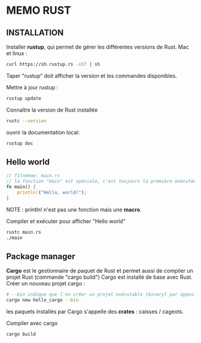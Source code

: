 # MEMO RUST

## INSTALLATION

Installer **rustup**, qui permet de gérer les différentes versions de Rust.
Mac et linux :

```sh
curl https://sh.rustup.rs -sSf | sh
```
Taper "rustup" doit afficher la version et les commandes disponibles.

Mettre à jour rustup :
```sh
rustup update
```

Connaître la version de Rust installée
```sh
rustc --version
```
ouvrir la documentation local: 
```sh
rustup doc
```

## Hello world

```rust
// filnemae: main.rs
// la fonction "main" est spéciale, c'est toujours la première exécutée dans un programme Rust
fn main() {
    println!("Hello, world!");
}
```

NOTE : println! n'est pas une fonction mais une **macro**.

Compiler et exécuter pour afficher "Hello world"
```sh
rustc main.rs
./main
```

## Package manager

**Cargo** est le gestionnaire de paquet de Rust et permet aussi de compiler un projet Rust (commande "cargo build")
Cargo est installé de base avec Rust.
Créer un nouveau projet cargo :
```sh
# --bin indique que l'on créer un projet exécutable (binary) par opposition à une librairie
cargo new hello_cargo --bin
```
les paquets installés par Cargo s'appelle des **crates** : caisses / cageots.

Compiler avec cargo
```sh
cargo build
```


